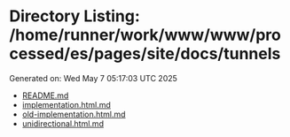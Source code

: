 # Directory Listing: /home/runner/work/www/www/processed/es/pages/site/docs/tunnels
Generated on: Wed May  7 05:17:03 UTC 2025

- [README.md](README.md)
- [implementation.html.md](implementation.html.md)
- [old-implementation.html.md](old-implementation.html.md)
- [unidirectional.html.md](unidirectional.html.md)
